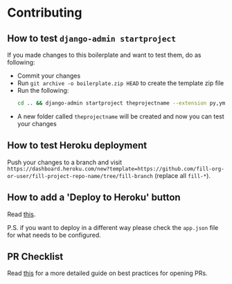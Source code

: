 # Contributing

## How to test `django-admin startproject`

If you made changes to this boilerplate and want to test them, do as following:

- Commit your changes
- Run `git archive -o boilerplate.zip HEAD` to create the template zip file
- Run the following:
  ```bash
  cd .. && django-admin startproject theprojectname --extension py,yml,json --name Procfile,README.md,.env.example --template=django-react-boilerplate/boilerplate.zip
  ```
- A new folder called `theprojectname` will be created and now you can test your changes

## How to test Heroku deployment

Push your changes to a branch and visit `https://dashboard.heroku.com/new?template=https://github.com/fill-org-or-user/fill-project-repo-name/tree/fill-branch` (replace all `fill-*`).

## How to add a 'Deploy to Heroku' button

Read [this](https://devcenter.heroku.com/articles/heroku-button#adding-the-heroku-button).

P.S. if you want to deploy in a different way please check the `app.json` file for what needs to be configured.

## PR Checklist

Read [this](http://pullrequests.devchecklists.com) for a more detailed guide on best practices for opening PRs.
